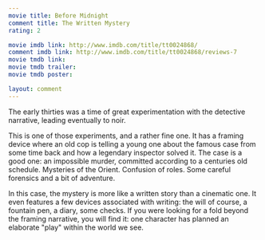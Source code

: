 ```yaml
---
movie title: Before Midnight
comment title: The Written Mystery
rating: 2

movie imdb link: http://www.imdb.com/title/tt0024868/
comment imdb link: http://www.imdb.com/title/tt0024868/reviews-7
movie tmdb link: 
movie tmdb trailer: 
movie tmdb poster: 

layout: comment
---
```


The early thirties was a time of great experimentation with the detective narrative, leading eventually to noir.

This is one of those experiments, and a rather fine one. It has a framing device where an old cop is telling a young one about the famous case from some time back and how a legendary inspector solved it. The case is a good one: an impossible murder, committed according to a centuries old schedule. Mysteries of the Orient. Confusion of roles. Some careful forensics and a bit of adventure.

In this case, the mystery is more like a written story than a cinematic one. It even features a few devices associated with writing: the will of course, a fountain pen, a diary, some checks. If you were looking for a fold beyond the framing narrative, you will find it: one character has planned an elaborate "play" within the world we see.